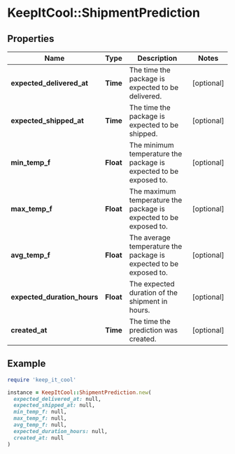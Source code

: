 # KeepItCool::ShipmentPrediction

## Properties

| Name | Type | Description | Notes |
| ---- | ---- | ----------- | ----- |
| **expected_delivered_at** | **Time** |  The time the package is expected to be delivered.  | [optional] |
| **expected_shipped_at** | **Time** | The time the package is expected to be shipped. | [optional] |
| **min_temp_f** | **Float** | The minimum temperature the package is expected to be exposed to. | [optional] |
| **max_temp_f** | **Float** | The maximum temperature the package is expected to be exposed to. | [optional] |
| **avg_temp_f** | **Float** | The average temperature the package is expected to be exposed to. | [optional] |
| **expected_duration_hours** | **Float** | The expected duration of the shipment in hours. | [optional] |
| **created_at** | **Time** | The time the prediction was created. | [optional] |

## Example

```ruby
require 'keep_it_cool'

instance = KeepItCool::ShipmentPrediction.new(
  expected_delivered_at: null,
  expected_shipped_at: null,
  min_temp_f: null,
  max_temp_f: null,
  avg_temp_f: null,
  expected_duration_hours: null,
  created_at: null
)
```

